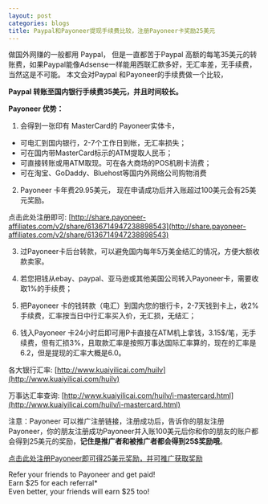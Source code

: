 ```yaml
---
layout: post
categories: blogs
title: Paypal和Payoneer提现手续费比较，注册Payoneer卡奖励25美元
---
```


做国外网赚的一般都用 Paypal， 但是一直都苦于Paypal 高额的每笔35美元的转账费，如果Paypal能像Adsense一样能用西联汇款多好，无汇率差，无手续费，当然这是不可能。
本文会对Paypal 和Payoneer的手续费做一个比较，

__Paypal 转账至国内银行手续费35美元，并且时间较长。__

__Payoneer 优势：__

1. 会得到一张印有 MasterCard的 Payoneer实体卡，
  * 可电汇到国内银行，2-7个工作日到帐，无汇率损失；
  * 可在国内带MasterCard标示的ATM提取人民币；
  * 可直接转账或用ATM取现。可在各大商场的POS机刷卡消费；
  * 可在淘宝、GoDaddy、Bluehost等国内外网络公司购物消费

2. Payoneer 卡年费29.95美元， 现在申请成功后并入账超过100美元会有25美元奖励。

点击此处注册即可: [http://share.payoneer-affiliates.com/v2/share/6136714947238898543](http://share.payoneer-affiliates.com/v2/share/6136714947238898543)

3. 过Payoneer卡后台转款，可以避免国内每年5万美金结汇的情况，方便大额收款卖家。

4. 若您把钱从ebay、paypal、亚马逊或其他美国公司转入Payoneer卡，需要收取1%的手续费；

5. 把Payoneer 卡的钱转款（电汇）到国内您的银行卡，2-7天钱到卡上，收2%手续费，汇率按当日中行汇率买入价，无汇损，无结汇；

6. 钱入Payoneer 卡24小时后即可用P卡直接在ATM机上拿钱，3.15$/笔，无手续费，但有汇损3%，且取款汇率是按照万事达国际汇率算的，现在的汇率是6.2，但是提现的汇率大概是6.0。

各大银行汇率: [http://www.kuaiyilicai.com/huilv](http://www.kuaiyilicai.com/huilv)

万事达汇率查询: [http://www.kuaiyilicai.com/huilv/i-mastercard.html](http://www.kuaiyilicai.com/huilv/i-mastercard.html)

注意：Payoneer 可以推广注册链接，注册成功后，告诉你的朋友注册Payoneer，你的朋友注册成功Payoneer并入账100美元后你和你的朋友的账户都会得到25美元的奖励，__记住是推广者和被推广者都会得到25$奖励哦__。

[点击此处注册Payoneer即可得25美元奖励，并可推广获取奖励](http://share.payoneer-affiliates.com/v2/share/6136714947238898543)

Refer your friends to Payoneer and get paid! <br/>
Earn $25 for each referral* <br/>
Even better, your friends will earn $25 too!
